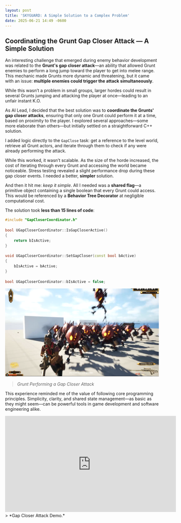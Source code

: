 ```yaml
---
layout: post
title: 'SKYGUARD: A Simple Solution to a Complex Problem'
date: 2025-06-21 14:49 -0600
---
```

## Coordinating the Grunt Gap Closer Attack — A Simple Solution

An interesting challenge that emerged during enemy behavior development was related to the **Grunt's gap closer attack**—an ability that allowed Grunt enemies to perform a long jump toward the player to get into melee range. This mechanic made Grunts more dynamic and threatening, but it came with an issue: **multiple enemies could trigger the attack simultaneously**.

While this wasn’t a problem in small groups, larger hordes could result in several Grunts jumping and attacking the player at once—leading to an unfair instant K.O.

As AI Lead, I decided that the best solution was to **coordinate the Grunts' gap closer attacks**, ensuring that only one Grunt could perform it at a time, based on proximity to the player. I explored several approaches—some more elaborate than others—but initially settled on a straightforward C++ solution.

I added logic directly to the `GapClose` task: get a reference to the level world, retrieve all Grunt actors, and iterate through them to check if any were already performing the attack.

While this worked, it wasn’t scalable. As the size of the horde increased, the cost of iterating through every Grunt and accessing the world became noticeable. Stress testing revealed a slight performance drop during these gap closer events. I needed a better, **simpler** solution.

And then it hit me: *keep it simple*. All I needed was a **shared flag**—a primitive object containing a single boolean that every Grunt could access. This would be referenced by a **Behavior Tree Decorator** at negligible computational cost.

The solution took **less than 15 lines of code**:

```cpp
#include "GapCloserCoordinator.h"

bool UGapCloserCoordinator::IsGapCloserActive()
{
    return bIsActive;
}

void UGapCloserCoordinator::SetGapCloser(const bool bActive)
{
    bIsActive = bActive;
}

bool UGapCloserCoordinator::bIsActive = false;
```

![Horde Gap Closer](../assets/img/simpleton/hordegap.png)
>*Grunt Performing a Gap Closer Attack*

This experience reminded me of the value of following core programming principles. Simplicity, clarity, and shared state management—as basic as they might seem—can be powerful tools in game development and software engineering alike.

<div style="text-align: center;">
  <iframe width="560" height="315" src="https://www.youtube.com/embed/4HRGCR6WMg4" 
  frameborder="0" allowfullscreen></iframe>
</div>
> *Gap Closer Attack Demo.* 

